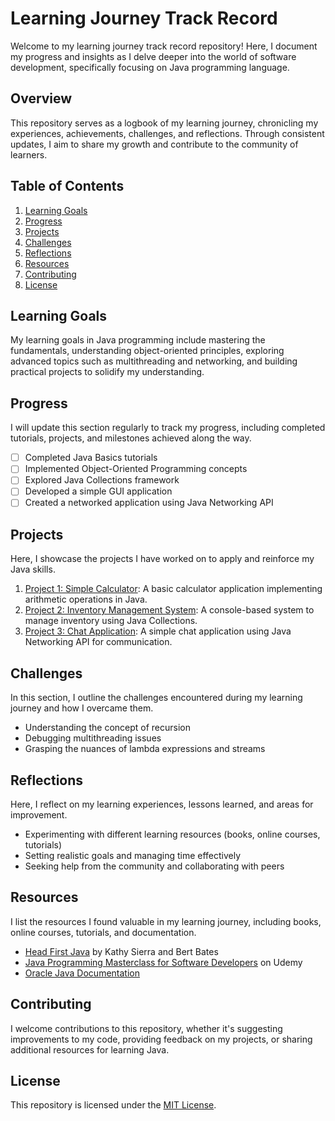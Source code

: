# Learning Journey Track Record

Welcome to my learning journey track record repository! Here, I document my progress and insights as I delve deeper into the world of software development, specifically focusing on Java programming language.

## Overview

This repository serves as a logbook of my learning journey, chronicling my experiences, achievements, challenges, and reflections. Through consistent updates, I aim to share my growth and contribute to the community of learners.

## Table of Contents

1. [Learning Goals](#learning-goals)
2. [Progress](#progress)
3. [Projects](#projects)
4. [Challenges](#challenges)
5. [Reflections](#reflections)
6. [Resources](#resources)
7. [Contributing](#contributing)
8. [License](#license)

## Learning Goals

My learning goals in Java programming include mastering the fundamentals, understanding object-oriented principles, exploring advanced topics such as multithreading and networking, and building practical projects to solidify my understanding.

## Progress

I will update this section regularly to track my progress, including completed tutorials, projects, and milestones achieved along the way.

- [ ] Completed Java Basics tutorials
- [ ] Implemented Object-Oriented Programming concepts
- [ ] Explored Java Collections framework
- [ ] Developed a simple GUI application
- [ ] Created a networked application using Java Networking API

## Projects

Here, I showcase the projects I have worked on to apply and reinforce my Java skills.

1. [Project 1: Simple Calculator](link-to-project): A basic calculator application implementing arithmetic operations in Java.
2. [Project 2: Inventory Management System](link-to-project): A console-based system to manage inventory using Java Collections.
3. [Project 3: Chat Application](link-to-project): A simple chat application using Java Networking API for communication.

## Challenges

In this section, I outline the challenges encountered during my learning journey and how I overcame them.

- Understanding the concept of recursion
- Debugging multithreading issues
- Grasping the nuances of lambda expressions and streams

## Reflections

Here, I reflect on my learning experiences, lessons learned, and areas for improvement.

- Experimenting with different learning resources (books, online courses, tutorials)
- Setting realistic goals and managing time effectively
- Seeking help from the community and collaborating with peers

## Resources

I list the resources I found valuable in my learning journey, including books, online courses, tutorials, and documentation.

- [Head First Java](link-to-book) by Kathy Sierra and Bert Bates
- [Java Programming Masterclass for Software Developers](link-to-course) on Udemy
- [Oracle Java Documentation](link-to-docs)

## Contributing

I welcome contributions to this repository, whether it's suggesting improvements to my code, providing feedback on my projects, or sharing additional resources for learning Java.

## License

This repository is licensed under the [MIT License](link-to-license).
